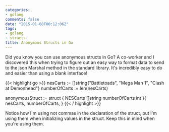 ```yaml
---
categories: 
- golang
comments: false
date: "2015-01-08T00:12:06Z"
tags:
- golang
- structs
title: Anonymous Structs in Go
---
```

Did you know you can use anonymous structs in Go? A co-worker and I discovered this when trying to figure out an easy way to format data to send to the json Marshal method in the standard library. It's incredibly easy to do and easier than using a blank interface!

{{< highlight go >}}
nesCarts := []string{"Battletoads", "Mega Man 1", "Clash at Demonhead"}
numberOfCarts := len(nesCarts)

anonymousStruct := struct {
	NESCarts 	[]string
	numberOfCarts   int
}{
	nesCarts,
	numberOfCarts,
}
{{< / highlight >}}

Notice how I'm using not commas in the declaration of the struct, but I'm using them when initializing values in the struct. Keep this in mind when you're using them.

